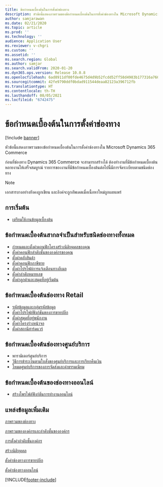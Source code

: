 ```yaml
---
title: ข้อกำหนดเบื้องต้นในการตั้งค่าช่องทาง
description: หัวข้อนี้แสดงภาพรวมของข้อกำหนดเบื้องต้นในการตั้งค่าช่องทางใน Microsoft Dynamics 365 Commerce
author: samjarawan
ms.date: 02/21/2020
ms.topic: article
ms.prod: ''
ms.technology: ''
audience: Application User
ms.reviewer: v-chgri
ms.custom: ''
ms.assetid: ''
ms.search.region: Global
ms.author: samjar
ms.search.validFrom: 2020-01-20
ms.dyn365.ops.version: Release 10.0.8
ms.openlocfilehash: 6ad8911df00fde4675d4d9b52fcdd52ff58d4983b177316a7606de277328226b
ms.sourcegitcommit: 42fe9790ddf0bdad911544deaa82123a396712fb
ms.translationtype: HT
ms.contentlocale: th-TH
ms.lasthandoff: 08/05/2021
ms.locfileid: "6742475"
---
```

# <a name="channel-setup-prerequisites"></a>ข้อกำหนดเบื้องต้นในการตั้งค่าช่องทาง

[!include [banner](includes/banner.md)]

หัวข้อนี้แสดงภาพรวมของข้อกำหนดเบื้องต้นในการตั้งค่าช่องทางใน Microsoft Dynamics 365 Commerce

ก่อนที่ช่องทาง Dynamics 365 Commerce จะสามารถสร้างได้ ต้องทำงานที่มีข้อกำหนดเบื้องต้นหลายงานให้เสร็จสมบูรณ์ รายการของงานที่มีข้อกำหนดเบื้องต้นต่อไปนี้มีการจัดระเบียบตามชนิดช่องทาง

> [!NOTE]
> เอกสารบางอย่างยังคงถูกเขียน และลิงค์จะถูกอัพเดตเมื่อเนื้อหาใหม่ถูกเผยแพร่

## <a name="initialization"></a>การเริ่มต้น

- [เตรียมใช้งานข้อมูลเบื้องต้น](enable-configure-retail-functionality.md)

## <a name="global-prerequisities-required-for-all-channel-types"></a>ข้อกำหนดเบื้องต้นสากลจำเป็นสำหรับชนิดช่องทางทั้งหมด

- [กำหนดและตั้งค่าคอนฟิกโครงสร้างนิติบุคคลของคุณ](channels-legal-entities.md) 
- [ตั้งค่าคอนฟิกลำดับชั้นขององค์กรของคุณ](channels-org-hierarchies.md)
- [ตั้งค่าคลังสินค้า](channels-setup-warehouse.md)
- [ตั้งค่าคอนฟิกภาษีขาย](../finance/general-ledger/indirect-taxes-overview.md?toc=/dynamics365/commerce/toc.json)
- [ตั้งค่าโปรไฟล์การแจ้งเตือนทางอีเมล](email-notification-profiles.md)
- [ตั้งค่าลำดับหมายเลข](../fin-ops-core/fin-ops/organization-administration/number-sequence-overview.md?toc=/dynamics365/commerce/toc.json)
- [ตั้งค่าลูกค้าและสมุดที่อยู่เริ่มต้น](default-customer.md)
<!--
- [Configure commerce parameters](commerce-parameters.md)
-->

## <a name="retail-channel-prerequisites"></a>ข้อกำหนดเบื้องต้นช่องทาง Retail

- [รหัสข้อมูลและกลุ่มรหัสข้อมูล](info-codes-retail.md)
- [ตั้งค่าโปรไฟล์ฟังก์ชันของการขายปลีก](retail-functionality-profile.md)
- [ตั้งค่าสมุดที่อยู่พนักงาน](new-address-book.md)
- [ตั้งค่าโครงร่างหน้าจอ](pos-screen-layouts.md)
- [ตั้งค่าสถานีฮาร์ดแวร์](retail-hardware-station-configuration-installation.md)

## <a name="call-center-channel-prerequisites"></a>ข้อกำหนดเบื้องต้นช่องทางศูนย์บริการ

- พารามิเตอร์ศูนย์บริการ
- [วิธีการชำระเงินตามใบสั่งของศูนย์บริการและการเรียกคืนเงิน](work-with-payments.md)
- [โหมดศูนย์บริการของการจัดส่งและค่าธรรมเนียม](configure-call-center-delivery.md)

## <a name="online-channel-prerequisites"></a>ข้อกำหนดเบื้องต้นของช่องทางออนไลน์

- [สร้างโพรไฟล์ฟังก์ชันการทำงานออนไลน์](online-functionality-profile.md)

## <a name="additional-resources"></a>แหล่งข้อมูลเพิ่มเติม

[ภาพรวมของช่องทาง](channels-overview.md)

[ภาพรวมขององค์กรและลำดับชั้นขององค์กร](../fin-ops-core/fin-ops/organization-administration/organizations-organizational-hierarchies.md?toc=/dynamics365/commerce/toc.json)

[การตั้งค่าลำดับชั้นองค์กร](channels-org-hierarchies.md)

[สร้างนิติบุคคล](channels-legal-entities.md)

[ตั้งค่าช่องทางการขายปลีก](channel-setup-retail.md)
    
[ตั้งค่าช่องทางออนไลน์](channel-setup-online.md)


[!INCLUDE[footer-include](../includes/footer-banner.md)]
